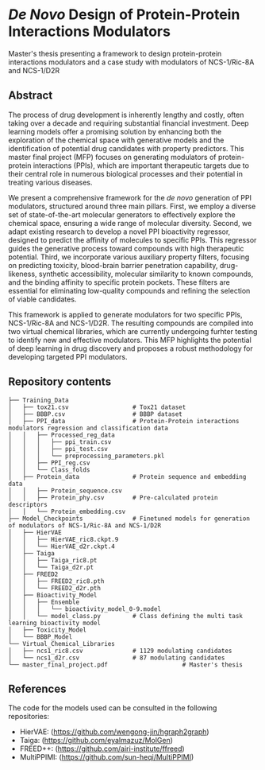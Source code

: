 # *De Novo* Design of Protein-Protein Interactions Modulators
Master's thesis presenting a framework to design protein-protein interactions modulators and a case study with modulators of NCS-1/Ric-8A and NCS-1/D2R

## Abstract
The process of drug development is inherently lengthy and costly, often taking over a decade and requiring substantial financial investment. Deep learning models offer a promising solution by enhancing both the exploration of the chemical space with generative models and the identification of potential drug candidates with property predictors. This master final project (MFP) focuses on generating modulators of protein-protein interactions (PPIs), which are important therapeutic targets due to their central role in numerous biological processes and their potential in treating various diseases.

We present a comprehensive framework for the *de novo* generation of PPI modulators, structured around three main pillars. First, we employ a diverse set of state-of-the-art molecular generators to effectively explore the chemical space, ensuring a wide range of molecular diversity. Second, we adapt existing research to develop a novel PPI bioactivity regressor, designed to predict the affinity of molecules to specific PPIs. This regressor guides the generative process toward compounds with high therapeutic potential. Third, we incorporate various auxiliary property filters, focusing on predicting toxicity, blood-brain barrier penetration capability, drug-likeness, synthetic accessibility, molecular similarity to known compounds, and the binding affinity to specific protein pockets. These filters are essential for eliminating low-quality compounds and refining the selection of viable candidates.

This framework is applied to generate modulators for two specific PPIs, NCS-1/Ric-8A and NCS-1/D2R. The resulting compounds are compiled into two virtual chemical libraries, which are currently undergoing furhter testing to identify new and effective modulators. This MFP highlights the potential of deep learning in drug discovery and proposes a robust methodology for developing targeted PPI modulators.

## Repository contents

```
├── Training_Data
│   ├── tox21.csv                  # Tox21 dataset
│   ├── BBBP.csv                   # BBBP dataset
│   ├── PPI_data                   # Protein-Protein interactions modulators regression and classification data
│   │   ├── Processed_reg_data
│   │   │   ├── ppi_train.csv
│   │   │   ├── ppi_test.csv
│   │   │   └── preprocessing_parameters.pkl
│   │   ├── PPI_reg.csv            
│   │   └── Class_folds          
│   ├── Protein_data               # Protein sequence and embedding data
│   │   ├── Protein_sequence.csv
│   │   ├── Protein_phy.csv        # Pre-calculated protein descriptors
│   │   └── Protein_embedding.csv  
├── Model_Checkpoints              # Finetuned models for generation of modulators of NCS-1/Ric-8A and NCS-1/D2R
│   ├── HierVAE
│   │   ├── HierVAE_ric8.ckpt.9
│   │   └── HierVAE_d2r.ckpt.4
│   ├── Taiga
│   │   ├── Taiga_ric8.pt
│   │   └── Taiga_d2r.pt
│   ├── FREED2
│   │   ├── FREED2_ric8.pth
│   │   └── FREED2_d2r.pth
│   ├── Bioactivity_Model
│   │   ├── Ensemble
│   │   │   └── bioactivity_model_0-9.model
│   │   └── model_class.py         # Class defining the multi task learning bioactivity model
│   ├── Toxicity_Model
│   └── BBBP_Model
└── Virtual_Chemical_Libraries     
│   ├── ncs1_ric8.csv              # 1129 modulating candidates
│   └── ncs1_d2r.csv               # 87 modulating candidates
└── master_final_project.pdf                     # Master's thesis
```

## References
The code for the models used can be consulted in the following repositories:
- HierVAE: (https://github.com/wengong-jin/hgraph2graph)
- Taiga: (https://github.com/eyalmazuz/MolGen)
- FREED++: (https://github.com/airi-institute/ffreed)
- MultiPPIMI: (https://github.com/sun-heqi/MultiPPIMI)
